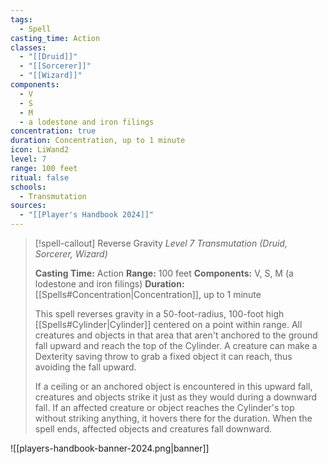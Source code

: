 ```yaml
---
tags:
  - Spell
casting_time: Action
classes:
  - "[[Druid]]"
  - "[[Sorcerer]]"
  - "[[Wizard]]"
components:
  - V
  - S
  - M
  - a lodestone and iron filings
concentration: true
duration: Concentration, up to 1 minute
icon: LiWand2
level: 7
range: 100 feet
ritual: false
schools:
  - Transmutation
sources: 
  - "[[Player's Handbook 2024]]"
---
```

>[!spell-callout] Reverse Gravity
>_Level 7 Transmutation (Druid, Sorcerer, Wizard)_
>
>**Casting Time:** Action
>**Range:** 100 feet
>**Components:** V, S, M (a lodestone and iron filings)
>**Duration:** [[Spells#Concentration\|Concentration]], up to 1 minute
>
>This spell reverses gravity in a 50-foot-radius, 100-foot high [[Spells#Cylinder\|Cylinder]] centered on a point within range. All creatures and objects in that area that aren't anchored to the ground fall upward and reach the top of the Cylinder. A creature can make a Dexterity saving throw to grab a fixed object it can reach, thus avoiding the fall upward.
>
>If a ceiling or an anchored object is encountered in this upward fall, creatures and objects strike it just as they would during a downward fall. If an affected creature or object reaches the Cylinder's top without striking anything, it hovers there for the duration. When the spell ends, affected objects and creatures fall downward.


![[players-handbook-banner-2024.png|banner]]